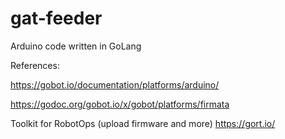 # gat-feeder
Arduino code written in GoLang

References:

https://gobot.io/documentation/platforms/arduino/

https://godoc.org/gobot.io/x/gobot/platforms/firmata

Toolkit for RobotOps (upload firmware and more)
https://gort.io/
